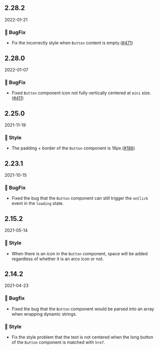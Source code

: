## 2.28.2

2022-01-21

### 🐛 BugFix

- Fix the incorrectly style when  `Button` content is empty.([#471](https://github.com/arco-design/arco-design/pull/471))

## 2.28.0

2022-01-07

### 🐛 BugFix

- Fixed `Button` component icon not fully vertically centered at `mini` size.([#411](https://github.com/arco-design/arco-design/pull/411))

## 2.25.0

2021-11-19

### 💅 Style

- The padding + border of the `Button` component is 16px.([#186](https://github.com/arco-design/arco-design/pull/186))

## 2.23.1

2021-10-15

### 🐛 BugFix

- Fixed the bug that the `Button` component can still trigger the `onClick` event in the `loading` state.

## 2.15.2

2021-05-14

### 💅 Style

- When there is an icon in the `Button` component, space will be added regardless of whether it is an arco icon or not.

## 2.14.2

2021-04-23

### 🐛 Bugfix

- Fixed the bug that the `Button` component would be parsed into an array when wrapping dynamic strings.

### 💅 Style

- Fix the style problem that the text is not centered when the long button of the `Button` component is matched with `href`.

